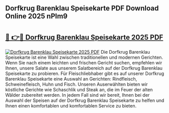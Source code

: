 ## Dorfkrug Barenklau Speisekarte PDF Download Online 2025 nPIm9

# <h2><a href="http://gcb46of.nevu.top/?p=Dorfkrug+Barenklau+Speisekarte">🔗 👉🔴 Dorfkrug Barenklau Speisekarte 2025 PDF</a></h2>

[![Dorfkrug Barenklau Speisekarte 2025 PDF](https://i.imgur.com/dBaPXMq.png)](http://gcb46of.nevu.top/?p=Dorfkrug+Barenklau+Speisekarte)
Die Dorfkrug Barenklau Speisekarte ist eine Wahl zwischen traditionellen und modernen Gerichten. Wenn Sie nach einem leichten und frischen Gericht suchen, empfehlen wir Ihnen, unsere Salate aus unserem Salatbereich auf der Dorfkrug Barenklau Speisekarte zu probieren. Für Fleischliebhaber gibt es auf unserer Dorfkrug Barenklau Speisekarte eine Auswahl an Gerichten: Rindfleisch, Schweinefleisch, Huhn und Fisch. Unseren Auserwählten bieten wir köstliche Gerichte wie Schaschlik und Steak an, die im Feuer der alten Wälder zubereitet werden. In jedem Fall sind wir bereit, Ihnen bei der Auswahl der Speisen auf der Dorfkrug Barenklau Speisekarte zu helfen und Ihnen einen komfortablen und komfortablen Service zu bieten.
